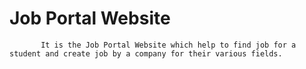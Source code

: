 # Job Portal Website
           It is the Job Portal Website which help to find job for a student and create job by a company for their various fields.
